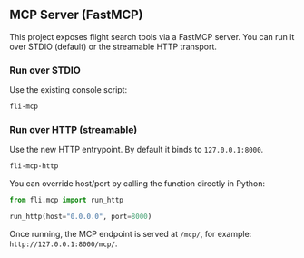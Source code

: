## MCP Server (FastMCP)

This project exposes flight search tools via a FastMCP server. You can run it over STDIO (default) or the streamable HTTP transport.

### Run over STDIO

Use the existing console script:

```bash
fli-mcp
```

### Run over HTTP (streamable)

Use the new HTTP entrypoint. By default it binds to `127.0.0.1:8000`.

```bash
fli-mcp-http
```

You can override host/port by calling the function directly in Python:

```python
from fli.mcp import run_http

run_http(host="0.0.0.0", port=8000)
```

Once running, the MCP endpoint is served at `/mcp/`, for example: `http://127.0.0.1:8000/mcp/`.
